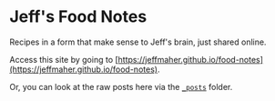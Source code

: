 # Jeff's Food Notes

Recipes in a form that make sense to Jeff's brain, just shared online.

Access this site by going to [https://jeffmaher.github.io/food-notes](https://jeffmaher.github.io/food-notes).

Or, you can look at the raw posts here via the [`_posts`](_posts) folder.
